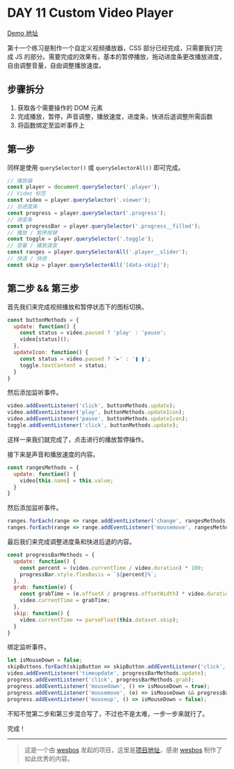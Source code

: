# DAY 11 Custom Video Player
[Demo 地址](https://lab.lebenito.net/javascript30/11%20-%20Custom%20Video%20Player/index.html)

第十一个练习是制作一个自定义视频播放器，CSS 部分已经完成，只需要我们完成 JS 的部分。需要完成的效果有，基本的暂停播放，拖动进度条更改播放进度，自由调整音量，自由调整播放速度。

## 步骤拆分

1. 获取各个需要操作的 DOM 元素
3. 完成播放，暂停，声音调整，播放速度，进度条，快进后退调整所需函数
3. 将函数绑定至监听事件上

## 第一步

同样是使用 `querySelector()` 或 `querySelectorAll()` 即可完成。

```javascript
// 播放器
const player = document.querySelector('.player');
// Video 标签
const video = player.querySelector('.viewer');
// 总进度条
const progress = player.querySelector('.progress');
// 进度条
const progressBar = player.querySelector('.progress__filled');
// 播放 / 暂停按键
const toggle = player.querySelector('.toggle');
// 音量 / 播放速度
const ranges = player.querySelectorAll('.player__slider');
// 快退 / 快进
const skip = player.querySelectorAll('[data-skip]');
```

## 第二步 && 第三步

首先我们来完成视频播放和暂停状态下的图标切换。

```javascript
const buttonMethods = {
  update: function() {
    const status = video.paused ? 'play' : 'pause';
    video[status]();
  },
  updateIcon: function() {
    const status = video.paused ? '►' : '❚ ❚';
    toggle.textContent = status;
  }
}
```

然后添加监听事件。

```javascript
video.addEventListener('click', buttonMethods.update);
video.addEventListener('play', buttonMethods.updateIcon);
video.addEventListener('pause', buttonMethods.updateIcon);
toggle.addEventListener('click', buttonMethods.update);
```

这样一来我们就完成了，点击进行的播放暂停操作。

接下来是声音和播放速度的内容。

```javascript
const rangesMethods = {
  update: function() {
    video[this.name] = this.value;
  }
}
```

然后添加监听事件。

```javascript
ranges.forEach(range => range.addEventListener('change', rangesMethods.update));
ranges.forEach(range => range.addEventListener('mousemove', rangesMethods.update));
```

最后我们来完成调整进度条和快进后退的内容。

```javascript
const progressBarMethods = {
  update: function() {
    const percent = (video.currentTime / video.duration) * 100;
    progressBar.style.flexBasis = `${percent}%`;
  },
  grab: function(e) {
    const grabTime = (e.offsetX / progress.offsetWidth) * video.duration;
    video.currentTime = grabTime;
  },
  skip: function() {
    video.currentTime += parseFloat(this.dataset.skip);
  }
}
```

绑定监听事件。

```javascript
let isMouseDown = false;
skipButtons.forEach(skipButton => skipButton.addEventListener('click', progressBarMethods.skip));
video.addEventListener('timeupdate', progressBarMethods.update);
progress.addEventListener('click', progressBarMethods.grab);
progress.addEventListener('mousedown', () => isMouseDown = true);
progress.addEventListener('mousemove', (e) => isMouseDown && progressBarMethods.grab(e));
progress.addEventListener('mouseup', () => isMouseDown = false);
```

不知不觉第二步和第三步混合写了，不过也不是太难，一步一步来就行了。

完成！

----
>这是一个由 [wesbos](https://github.com/wesbos) 发起的项目，这里是[项目地址](https://github.com/wesbos/JavaScript30)，感谢 [wesbos](https://github.com/wesbos) 制作了如此优秀的内容。